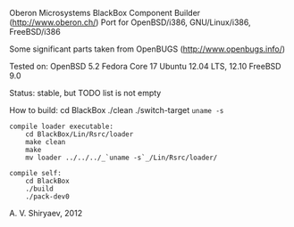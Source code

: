 Oberon Microsystems BlackBox Component Builder (http://www.oberon.ch/)
Port for OpenBSD/i386, GNU/Linux/i386, FreeBSD/i386

Some significant parts taken from OpenBUGS (http://www.openbugs.info/)

Tested on:
	OpenBSD 5.2
	Fedora Core 17
	Ubuntu 12.04 LTS, 12.10
	FreeBSD 9.0

Status: stable, but TODO list is not empty

How to build:
	cd BlackBox
	./clean
	./switch-target `uname -s`

	compile loader executable:
		cd BlackBox/Lin/Rsrc/loader
		make clean
		make
		mv loader ../../../_`uname -s`_/Lin/Rsrc/loader/

	compile self:
		cd BlackBox
		./build
		./pack-dev0

A. V. Shiryaev, 2012
